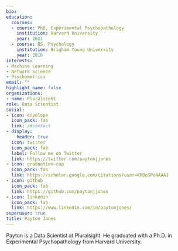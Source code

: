 ```yaml
---
bio: 
education:
  courses:
  - course: PhD, Experimental Psychopathology
    institution: Harvard University
    year: 2021
  - course: BS, Psychology
    institution: Brigham Young University
    year: 2016
interests:
- Machine Learning
- Network Science
- Psychometrics
email: ""
highlight_name: false
organizations:
- name: Pluralsight
role: Data Scientist
social:
- icon: envelope
  icon_pack: fas
  link: /#contact
- display:
    header: true
  icon: twitter
  icon_pack: fab
  label: Follow me on Twitter
  link: https://twitter.com/paytonjjones
- icon: graduation-cap
  icon_pack: fas
  link: https://scholar.google.com/citations?user=KRBoSPoAAAAJ
- icon: github
  icon_pack: fab
  link: https://github.com/paytonjjones
- icon: linkedin
  icon_pack: fab
  link: https://www.linkedin.com/in/paytonjones/
superuser: true
title: Payton Jones
---
```


Payton is a Data Scientist at Pluralsight. He graduated with a Ph.D. in Experimental Psychopathology from Harvard University. 
